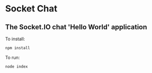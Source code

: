 # Socket Chat
## The Socket.IO chat 'Hello World' application

To install:

```bash
npm install
```

To run:
```bash
node index
```
